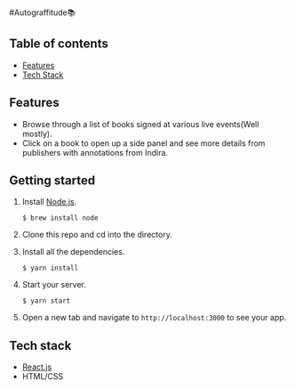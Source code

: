 #Autograffitude📚

## Table of contents

- [Features](#features)
- [Tech Stack](#tech-stack)

<a name="features"/>

## Features

- Browse through a list of books signed at various live events(Well mostly).
- Click on a book to open up a side panel and see more details from publishers with annotations from Indira.


## Getting started

1. Install [Node.js](https://www.npmjs.com/get-npm).

   `$ brew install node`

2. Clone this repo and cd into the directory.
3. Install all the dependencies.

   `$ yarn install`

4. Start your server.

   `$ yarn start`

5. Open a new tab and navigate to `http://localhost:3000` to see your app.

<a name="tech-stack"/>

## Tech stack

- [React.js](https://reactjs.org)
- HTML/CSS

